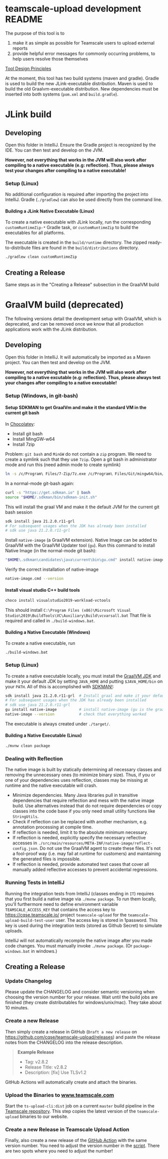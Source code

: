 # teamscale-upload development README

The purpose of this tool is to
1. make it as simple as possible for Teamscale users to upload external reports
2. provide helpful error messages for commonly occurring problems, to help users resolve those themselves

[Tool Design Principles](README_TOOL_DESIGN_PRINCIPLES.md)

At the moment, this tool has two build systems (maven and gradle).
Gradle is used to build the new JLink-executable distribution.
Maven is used to build the old Graalvm-executable distribution.
New dependencies must be inserted into both systems (`pom.xml` and `build.gradle`).

# JLink build
## Developing

Open this folder in IntelliJ.
Ensure the Gradle project is recognized by the IDE.
You can then test and develop on the JVM.

**However, not everything that works in the JVM will also work after compiling to a native executable (e.g: reflection).
Thus, please always test your changes after compiling to a native executable!**

### Setup (Linux)

No additional configuration is required after importing the project into IntelliJ.
Gradle (`./gradlew`) can also be used directly from the command line.

#### Building a JLink Native Executable (Linux)

To create a native executable with JLink locally, run the corresponding `customRuntimeZip-*` Gradle task, or `customRuntimeZip` to
build the executables for all platforms.

The executable is created in the `build/runtime` directory. The zipped ready-to-distribute files are found in the
`build/distributions` directory.

```bash
./gradlew clean customRuntimeZip
```

## Creating a Release

Same steps as in the "Creating a Release" subsection in the GraalVM build

# GraalVM build (deprecated)

The following versions detail the development setup with GraalVM, which is deprecated, and can be removed once we know that all production applications work with the JLink distribution.

## Developing

Open this folder in IntelliJ.
It will automatically be imported as a Maven project.
You can then test and develop on the JVM.

**However, not everything that works in the JVM will also work after compiling to a native excutable (e.g: reflection).
Thus, please always test your changes after compiling to a native executable!**

### Setup (Windows, in git-bash)

#### Setup SDKMAN to get GraalVm and make it the standard VM in the current git bash

In [Chocolatey](https://chocolatey.org/):

* Install git bash
* Install MingGW-w64
* Install 7zip

Problem: `git bash` and `MinGW` do not contain a `zip` program.
We need to create a symlink such that they use `7zip`.
Open a git bash in administrator mode and run this (need admin mode to create symlink)

```bash
ln -s /c/Program\ Files/7-Zip/7z.exe /c/Program\ Files/Git/mingw64/bin/zip.exe
```

In a normal-mode git-bash again:

```bash
curl -s "https://get.sdkman.io" | bash
source "$HOME/.sdkman/bin/sdkman-init.sh"
```

This will install the graal VM and make it the default JVM for the current git bash session

```bash
sdk install java 21.2.0.r11-grl
# For subsequent usages when the JDK has already been installed
# sdk use java 21.2.0.r11-grl 
```

Install `native-image` (a GraalVM extension). Native Image can be added to GraalVM with the GraalVM Updater tool (`gu`).
Run this command to install Native Image (in the normal-mode git bash):

```bash
"$HOME\.sdkman\candidates\java\current\bin\gu.cmd" install native-image
```

Verify the correct installation of native-image

```bash
native-image.cmd --version         
```

#### Install visual studio C++ build tools

```bash
choco install visualstudio2019-workload-vctools
```

This should install `C:\Program Files (x86)\Microsoft Visual Studio\2019\BuildTools\VC\Auxiliary\Build\vcvarsall.bat`
That file is required and called in `./build-windows.bat`.

#### Building a Native Executable (Windows)

To create a native executable, run

```batch
./build-windows.bat
```

### Setup (Linux)

To create a native executable locally, you must install the [GraalVM JDK](https://www.graalvm.org/) and make it your default JDK by setting `JAVA_HOME` and putting `$JAVA_HOME/bin` on your `PATH`.
All of this is accomplished with [SDKMAN!](https://sdkman.io/):

```bash
sdk install java 21.2.0.r11-grl  # Install graal and make it your default JDK.
# For subsequent usages when the JDK has already been installed
# sdk use java 21.2.0.r11-grl 
gu install native-image          # install native-image (gu is the graalvm updater)
native-image --version           # check that everything worked
```

The executable is always created under `./target/`.

#### Building a Native Executable (Linux)

```bash
./mvnw clean package
```

### Dealing with Reflection

The native image is built by statically determining all necessary classes and removing the unnecessary ones (to minimize binary size).
Thus, if you or one of your dependencies uses reflection, classes may be missing at runtime and the native executable will crash.

- Minimize dependencies.
  Many Java libraries pull in transitive dependencies that require reflection and mess with the native image build.
  Use alternatives instead that do not require dependencies or copy classes into the code base if you only need small utility functions like `StringUtils`.
- Check if reflection can be replaced with another mechanism, e.g. annotation processing at compile time.
- If reflection is needed, limit it to the absolute minimum necessary.
- If reflection is needed, explicitly specify the necessary reflective accesses in `./src/main/resources/META-INF/native-image/reflect-config.json`.
  Do not use the GraalVM agent to create these files.
  It's not a fool-proof way (i.e. may fail at runtime for customers) and maintaining the generated files is impossible.
- If reflection is needed, provide automated test cases that cover all manually added reflective accesses to prevent
  accidental regressions.

### Running Tests in IntelliJ

Running the integration tests from IntelliJ (classes ending in `IT`) requires that you first build a native image via `./mvnw package`.
To run them locally, you'll furthermore need to define environment variable `TEAMSCALE_ACCESS_KEY` that contains the access key to https://cqse.teamscale.io/ project `teamscale-upload` for the `teamscale-upload-build-test-user` user.
The access key is stored in 1password.
This key is used during the integration tests (stored as Github Secret) to simulate uploads.

IntelliJ will not automatically recompile the native image after you made code changes.
You must manually invoke `./mvnw package`. (Or `package-windows.bat` in windows.)

## Creating a Release

### Update Changelog ###
Please update the CHANGELOG and consider semantic versioning when choosing the version number for your release. Wait until the build jobs are finished (they create distributables for windows/unix/mac). They take about 10 minutes.

### Create a new Release ###
Then simply create a release in GitHub (`Draft a new release` on https://github.com/cqse/teamscale-upload/releases) and paste the release notes from the CHANGELOG into the release description.
> **Example Release**
> * Tag: v2.8.2
> * Release Title: v2.8.2
> * Description: [fix] Use TLSv1.2

GitHub Actions will automatically create and attach the binaries.

### Upload the Binaries to www.teamscale.com ###
Start the `ts-upload-cli:dist` job on a current `master` build pipeline in the [Teamscale repository](https://gitlab.com/cqse/teamscale/teamscale).
This step copies the latest version of the `teamscale-upload` binaries to our website.

### Create a new Release in Teamscale Upload Action ###
Finally, also create a new release of the [GitHub Action](https://github.com/cqse/teamscale-upload-action) with the same version number.
You need to adjust the version number in the [script](https://github.com/cqse/teamscale-upload-action/blob/master/src/run-teamscale-upload.sh). There are two spots where you need to adjust the number!
